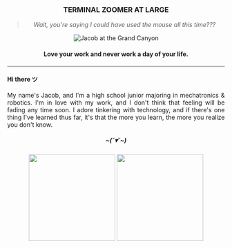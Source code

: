 <div align="center">
	<h3>TERMINAL ZOOMER AT LARGE</h3>
	<blockquote>
		<i>Wait, you're saying I could have used the mouse all this time???</i>
	</blockquote>
	<img src="https://media.githubusercontent.com/media/jacobkoziej/jacobkoziej/master/repo%20banner.jpg"
	title="Jacob Koziej" alt="Jacob at the Grand Canyon"/>
	<h4>Love your work and never work a day of your life.</h4>
	<hr>
</div>

<h4>Hi there ツ</h4>
<p align="justify">
My name's Jacob, and I'm a high school junior majoring in mechatronics & robotics.
I'm in love with my work, and I don't think that feeling will be fading any time soon.
I adore tinkering with technology, and if there's one thing I've learned thus far,
it's that the more you learn, the more you realize you don't know.
</p>

<div align="center">
	<h5>~(˘▾˘~)</h5>
</div>

<div align="center" class="float">
	<img height="200" src="https://github-readme-stats.vercel.app/api?username=jacobkoziej&count_private=true&show_icons=true">
	<img height="200" src="https://github-readme-stats.vercel.app/api/top-langs/?username=jacobkoziej">
</div>
